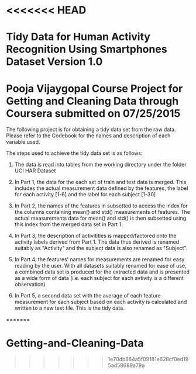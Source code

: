 <<<<<<< HEAD
=======================================================================
Tidy Data for Human Activity Recognition Using Smartphones Dataset
Version 1.0
===========================================
Pooja Vijaygopal 
Course Project for Getting and Cleaning Data through Coursera submitted on 07/25/2015
========================================================================

The following project is for obtaining a tidy data set from the raw data. 
Please refer to the Codebook for the names and description of each variable used. 

The steps used to achieve the tidy data set is as follows:

1. The data is read into tables from the working directory under the folder UCI HAR Dataset

2. In Part 1, the data for the each set of train and test data is merged. This includes the actual measurement data defined by the features, the label for each activity [1-6] 
   and the label for each subject [1-30]

3. In Part 2, the names of the features in subsetted to access the index for the columns containing mean() and std() measurements of features.
   The actual measurements data for mean() and std() is then subsetted using this index from the merged data set in Part 1. 

4. In Part 3, the description of activitities is mapped/factored onto the activity labels derived from Part 1. 
   The data thus derived is renamed suitably as "Activity" and the subject data is also renamed as "Subject". 

5. In Part 4, the features' names for measurements are renamed for easy reading by the user. With all datasets suitably renamed for ease of use, a combined data set is produced for the extracted data and 
   is presented as a wide form of data (i.e. each subject for each avtivity is a different observation)

6. In Part 5, a second data set with the average of each feature measurement for each subject based on each activity is calculated 
   and written to a new text file. This is the tidy data. 
  
  
=======
# Getting-and-Cleaning-Data
>>>>>>> 1e70db884a5f09181e628cf0ed195ad58689a79a
